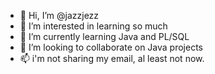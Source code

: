 - 👋 Hi, I’m @jazzjezz
- 👀 I’m interested in learning so much 
- 🌱 I’m currently learning Java and PL/SQL
- 💞️ I’m looking to collaborate on Java projects
- 📫 i'm not sharing my email, al least not now.

<!---
jazzjezz/jazzjezz is a ✨ special ✨ repository because its `README.md` (this file) appears on your GitHub profile.
You can click the Preview link to take a look at your changes.
--->
